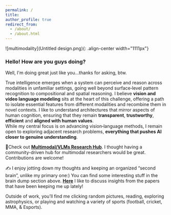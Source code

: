 ```yaml
---
permalink: /
title: 
author_profile: true
redirect_from: 
  - /about/
  - /about.html
---  
```


![multimodality](Untitled design.png){: .align-center width="1111px"}  


### Hello! How are you guys doing?
Well, I'm doing great just like you...thanks for asking, btw.

True intelligence emerges when a system can perceive and reason across modalities in unfamiliar settings, going well beyond surface‐level pattern recognition to compositional and spatial reasoning. I believe **vision and video language modeling** sits at the heart of this challenge, offering a path to isolate essential features from different modalities and recombine them in novel contexts. I like to understand architectures that mirror aspects of human cognition, ensuring that they remain **transparent**, **trustworthy**, **efficient** and **aligned with human values**.   
While my central focus is on advancing vision‐language methods, I remain open to exploring adjacent research problems, **everything that pushes AI closer to genuine understanding**.

📌Check out [**Multimodal/VLMs Research Hub**](https://github.com/thubZ09/vision-language-model-hub.git). I thought having a community-driven hub for multimodal researchers would be great. Contributions are welcome!

✍️ I enjoy jotting down my thoughts and keeping an organized “second brain”, unlike my primary one:) You can find some interesting stuff in the brain dump section above. [**Here**](https://www.notion.so/Paper-Discussions-195d4ed038df41f7a3a9ff23870c773c) I like to discuss insights from the papers that have been keeping me up lately!
  
Outside of work, you’ll find me clicking random pictures, reading, exploring astrophysics, or playing and watching a variety of sports (football, cricket, MMA, & Esports).

 





  
